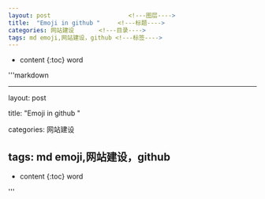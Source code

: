 ```yaml
---
layout: post                      <!---图层---->
title:  "Emoji in github "     <!---标题---->
categories: 网站建设       <!---目录---->
tags: md emoji,网站建设，github <!---标签---->
---
```


* content                                  <!---目录需要#，##。。。规划目录---->
{:toc} 
word                                            <!---摘要内容 ---->





<!---5个空格 接正文 ---->



'''markdown

---
layout: post                      <!---图层---->

title:  "Emoji in github "     <!---标题---->

categories: 网站建设       <!---目录---->

tags: md emoji,网站建设，github <!---标签---->
---

* content                                  <!---目录需要#，##。。。规划目录---->
{:toc} 
word                                            <!---摘要内容 ---->





<!---5个空格 接正文 ---->

'''
